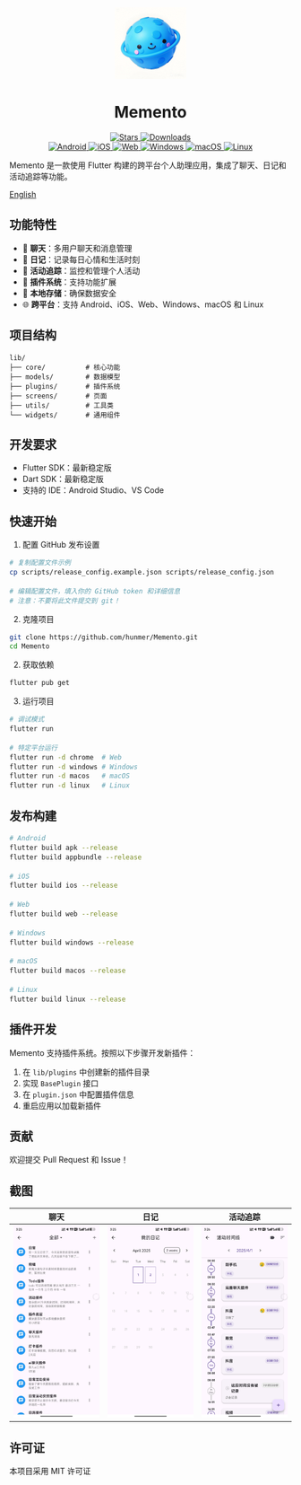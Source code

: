 <p align="center">
  <img src="assets/icon/icon.png" width="128" alt="Memento Logo">
</p>

<h1 align="center">Memento</h1>

<p align="center">
  <a href="https://github.com/hunmer/Memento/stargazers">
    <img src="https://img.shields.io/github/stars/hunmer/Memento?style=flat-square" alt="Stars">
  </a>
  <a href="https://github.com/hunmer/Memento/releases">
    <img src="https://img.shields.io/github/downloads/hunmer/Memento/total?style=flat-square" alt="Downloads">
  </a>
  <br>
  <a href="#支持平台">
    <img src="https://img.shields.io/badge/android-supported-success.svg?style=flat-square" alt="Android">
  </a>
  <a href="#支持平台">
    <img src="https://img.shields.io/badge/ios-supported-success.svg?style=flat-square" alt="iOS">
  </a>
  <a href="#支持平台">
    <img src="https://img.shields.io/badge/web-supported-success.svg?style=flat-square" alt="Web">
  </a>
  <a href="#支持平台">
    <img src="https://img.shields.io/badge/windows-supported-success.svg?style=flat-square" alt="Windows">
  </a>
  <a href="#支持平台">
    <img src="https://img.shields.io/badge/macos-supported-success.svg?style=flat-square" alt="macOS">
  </a>
  <a href="#支持平台">
    <img src="https://img.shields.io/badge/linux-supported-success.svg?style=flat-square" alt="Linux">
  </a>
</p>

Memento 是一款使用 Flutter 构建的跨平台个人助理应用，集成了聊天、日记和活动追踪等功能。

[English](README.md)

## 功能特性

- 💬 **聊天**：多用户聊天和消息管理
- 📝 **日记**：记录每日心情和生活时刻
- 📅 **活动追踪**：监控和管理个人活动
- 🔌 **插件系统**：支持功能扩展
- 💾 **本地存储**：确保数据安全
- 🌐 **跨平台**：支持 Android、iOS、Web、Windows、macOS 和 Linux

## 项目结构

```
lib/
├── core/          # 核心功能
├── models/        # 数据模型
├── plugins/       # 插件系统
├── screens/       # 页面
├── utils/         # 工具类
└── widgets/       # 通用组件
```

## 开发要求

- Flutter SDK：最新稳定版
- Dart SDK：最新稳定版
- 支持的 IDE：Android Studio、VS Code

## 快速开始

1. 配置 GitHub 发布设置
```bash
# 复制配置文件示例
cp scripts/release_config.example.json scripts/release_config.json

# 编辑配置文件，填入你的 GitHub token 和详细信息
# 注意：不要将此文件提交到 git！
```

2. 克隆项目
```bash
git clone https://github.com/hunmer/Memento.git
cd Memento
```

2. 获取依赖
```bash
flutter pub get
```

3. 运行项目
```bash
# 调试模式
flutter run

# 特定平台运行
flutter run -d chrome  # Web
flutter run -d windows # Windows
flutter run -d macos   # macOS
flutter run -d linux   # Linux
```

## 发布构建

```bash
# Android
flutter build apk --release
flutter build appbundle --release

# iOS
flutter build ios --release

# Web
flutter build web --release

# Windows
flutter build windows --release

# macOS
flutter build macos --release

# Linux
flutter build linux --release
```

## 插件开发

Memento 支持插件系统。按照以下步骤开发新插件：

1. 在 `lib/plugins` 中创建新的插件目录
2. 实现 `BasePlugin` 接口
3. 在 `plugin.json` 中配置插件信息
4. 重启应用以加载新插件

## 贡献

欢迎提交 Pull Request 和 Issue！

## 截图

| 聊天 | 日记 | 活动追踪 |
|:----:|:-----:|:-----------------:|
| ![聊天](screenshots/chat.jpg) | ![日记](screenshots/diary.jpg) | ![活动](screenshots/activity.jpg) |

## 许可证

本项目采用 MIT 许可证